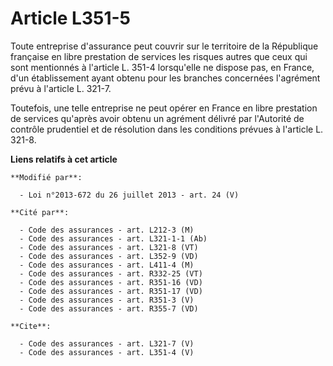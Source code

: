 # Article L351-5

Toute entreprise d'assurance peut couvrir sur le territoire de la République française en libre prestation de services les
risques autres que ceux qui sont mentionnés à l'article L. 351-4 lorsqu'elle ne dispose pas, en France, d'un établissement
ayant obtenu pour les branches concernées l'agrément prévu à l'article L. 321-7. 

Toutefois, une telle entreprise ne peut opérer en France en libre prestation de services qu'après avoir obtenu un agrément
délivré par l'Autorité de contrôle prudentiel et de résolution dans les conditions prévues à l'article L. 321-8.

**Liens relatifs à cet article**

	**Modifié par**:

	  - Loi n°2013-672 du 26 juillet 2013 - art. 24 (V)

	**Cité par**:

	  - Code des assurances - art. L212-3 (M)
	  - Code des assurances - art. L321-1-1 (Ab)
	  - Code des assurances - art. L321-8 (VT)
	  - Code des assurances - art. L352-9 (VD)
	  - Code des assurances - art. L411-4 (M)
	  - Code des assurances - art. R332-25 (VT)
	  - Code des assurances - art. R351-16 (VD)
	  - Code des assurances - art. R351-17 (VD)
	  - Code des assurances - art. R351-3 (V)
	  - Code des assurances - art. R355-7 (VD)

	**Cite**:

	  - Code des assurances - art. L321-7 (V)
	  - Code des assurances - art. L351-4 (V)
